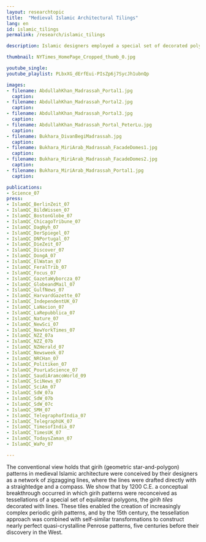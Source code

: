 ```yaml
---
layout: researchtopic
title:  "Medieval Islamic Architectural Tilings"
lang: en
id: islamic_tilings
permalink: /research/islamic_tilings

description: Islamic designers employed a special set of decorated polygons, the girih tiles, to generate patterns reflecting decagonal geometries centuries before they were understood in the West. 

thumbnail: NYTimes_HomePage_Cropped_thumb_0.jpg

youtube_single: 
youtube_playlist: PLbxXG_dErfEui-PIsZp6j7SycJh1ubnQp

images:
- filename: AbdullahKhan_Madrassah_Portal1.jpg
  caption: 
- filename: AbdullahKhan_Madrassah_Portal2.jpg
  caption: 
- filename: AbdullahKhan_Madrassah_Portal3.jpg
  caption: 
- filename: AbdullahKhan_Madrassah_Portal_PeterLu.jpg
  caption:
- filename: Bukhara_DivanBegiMadrassah.jpg
  caption:
- filename: Bukhara_MiriArab_Madrassah_FacadeDomes1.jpg
  caption:
- filename: Bukhara_MiriArab_Madrassah_FacadeDomes2.jpg
  caption:
- filename: Bukhara_MiriArab_Madrassah_Portal1.jpg
  caption:

publications:
- Science_07
press:
- IslamQC_BerlinZeit_07
- IslamQC_BildWissen_07
- IslamQC_BostonGlobe_07
- IslamQC_ChicagoTribune_07
- IslamQC_DagNyh_07
- IslamQC_DerSpiegel_07
- IslamQC_DNPortugal_07
- IslamQC_DieZeit_07
- IslamQC_Discover_07
- IslamQC_DongA_07
- IslamQC_ElWatan_07
- IslamQC_FeralTrib_07
- IslamQC_Focus_07
- IslamQC_GazetaWyborcza_07
- IslamQC_GlobeandMail_07
- IslamQC_GulfNews_07
- IslamQC_HarvardGazette_07
- IslamQC_IndependentUK_07
- IslamQC_LaNacion_07
- IslamQC_LaRepubblica_07
- IslamQC_Nature_07
- IslamQC_NewSci_07
- IslamQC_NewYorkTimes_07
- IslamQC_NZZ_07a
- IslamQC_NZZ_07b
- IslamQC_NZHerald_07
- IslamQC_Newsweek_07
- IslamQC_NRCHan_07
- IslamQC_Politiken_07
- IslamQC_PourLaScience_07
- IslamQC_SaudiAramcoWorld_09
- IslamQC_SciNews_07
- IslamQC_SciAm_07
- IslamQC_SdW_07a
- IslamQC_SdW_07b
- IslamQC_SdW_07c
- IslamQC_SMH_07
- IslamQC_TelegraphofIndia_07
- IslamQC_TelegraphUK_07
- IslamQC_TimesofIndia_07
- IslamQC_TimesUK_07
- IslamQC_TodaysZaman_07
- IslamQC_WaPo_07

---
```

The conventional view holds that girih (geometric star-and-polygon) patterns in medieval Islamic architecture were conceived by their designers as a network of zigzagging lines, where the lines were drafted directly with a straightedge and a compass. We show that by 1200 C.E. a conceptual breakthrough occurred in which girih patterns were reconceived as tessellations of a special set of equilateral polygons, the _girih tiles_ decorated with lines. These tiles enabled the creation of increasingly complex periodic girih patterns, and by the 15th century, the tessellation approach was combined with self-similar transformations to construct nearly perfect quasi-crystalline Penrose patterns, five centuries before their discovery in the West.

